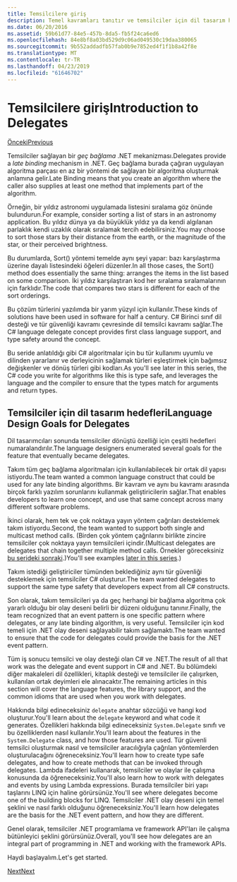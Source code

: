 ```yaml
---
title: Temsilcilere giriş
description: Temel kavramları tanıtır ve temsilciler için dil tasarım hedefleri ele alınmaktadır genel bakış bölümüne temsilciler hakkında bilgi edinin.
ms.date: 06/20/2016
ms.assetid: 59b61d77-84e5-457b-8da5-fb5f24ca6ed6
ms.openlocfilehash: 84e8bf8a03bd529d9c06ad049530c19daa380065
ms.sourcegitcommit: 9b552addadfb57fab0b9e7852ed4f1f1b8a42f8e
ms.translationtype: MT
ms.contentlocale: tr-TR
ms.lasthandoff: 04/23/2019
ms.locfileid: "61646702"
---
```

# <a name="introduction-to-delegates"></a><span data-ttu-id="21a9b-103">Temsilcilere giriş</span><span class="sxs-lookup"><span data-stu-id="21a9b-103">Introduction to Delegates</span></span>

[<span data-ttu-id="21a9b-104">Önceki</span><span class="sxs-lookup"><span data-stu-id="21a9b-104">Previous</span></span>](delegates-events.md)

<span data-ttu-id="21a9b-105">Temsilciler sağlayan bir *geç bağlama* .NET mekanizması.</span><span class="sxs-lookup"><span data-stu-id="21a9b-105">Delegates provide a *late binding* mechanism in .NET.</span></span> <span data-ttu-id="21a9b-106">Geç bağlama burada çağıran uygulayan algoritma parçası en az bir yöntemi de sağlayan bir algoritma oluşturmak anlamına gelir.</span><span class="sxs-lookup"><span data-stu-id="21a9b-106">Late Binding means that you create an algorithm where the caller also supplies at least one method that implements part of the algorithm.</span></span>

<span data-ttu-id="21a9b-107">Örneğin, bir yıldız astronomi uygulamada listesini sıralama göz önünde bulundurun.</span><span class="sxs-lookup"><span data-stu-id="21a9b-107">For example, consider sorting a list of stars in an astronomy application.</span></span>
<span data-ttu-id="21a9b-108">Bu yıldız dünya ya da büyüklük yıldız ya da kendi algılanan parlaklık kendi uzaklık olarak sıralamak tercih edebilirsiniz.</span><span class="sxs-lookup"><span data-stu-id="21a9b-108">You may choose to sort those stars by their distance from the earth, or the magnitude of the star, or their perceived brightness.</span></span>

<span data-ttu-id="21a9b-109">Bu durumlarda, Sort() yöntemi temelde aynı şeyi yapar: bazı karşılaştırma üzerine dayalı listesindeki öğeleri düzenler.</span><span class="sxs-lookup"><span data-stu-id="21a9b-109">In all those cases, the Sort() method does essentially the same thing: arranges the items in the list based on some comparison.</span></span> <span data-ttu-id="21a9b-110">İki yıldız karşılaştıran kod her sıralama sıralamalarının için farklıdır.</span><span class="sxs-lookup"><span data-stu-id="21a9b-110">The code that compares two stars is different for each of the sort orderings.</span></span>

<span data-ttu-id="21a9b-111">Bu çözüm türlerini yazılımda bir yarım yüzyıl için kullanılır.</span><span class="sxs-lookup"><span data-stu-id="21a9b-111">These kinds of solutions have been used in software for half a century.</span></span>
<span data-ttu-id="21a9b-112">C# Birinci sınıf dil desteği ve tür güvenliği kavramı çevresinde dil temsilci kavramı sağlar.</span><span class="sxs-lookup"><span data-stu-id="21a9b-112">The C# language delegate concept provides first class language support, and type safety around the concept.</span></span>

<span data-ttu-id="21a9b-113">Bu seride anlatıldığı gibi C# algoritmalar için bu tür kullanımı uyumlu ve dilinden yararlanır ve derleyicinin sağlamak türleri eşleştirmek için bağımsız değişkenler ve dönüş türleri gibi kodları.</span><span class="sxs-lookup"><span data-stu-id="21a9b-113">As you'll see later in this series, the C# code you write for algorithms like this is type safe, and leverages the language and the compiler to ensure that the types match for arguments and return types.</span></span>

## <a name="language-design-goals-for-delegates"></a><span data-ttu-id="21a9b-114">Temsilciler için dil tasarım hedefleri</span><span class="sxs-lookup"><span data-stu-id="21a9b-114">Language Design Goals for Delegates</span></span>

<span data-ttu-id="21a9b-115">Dil tasarımcıları sonunda temsilciler dönüştü özelliği için çeşitli hedefleri numaralandırılır.</span><span class="sxs-lookup"><span data-stu-id="21a9b-115">The language designers enumerated several goals for the feature that eventually became delegates.</span></span>

<span data-ttu-id="21a9b-116">Takım tüm geç bağlama algoritmaları için kullanılabilecek bir ortak dil yapısı istiyordu.</span><span class="sxs-lookup"><span data-stu-id="21a9b-116">The team wanted a common language construct that could be used for any late binding algorithms.</span></span> <span data-ttu-id="21a9b-117">Bir kavram ve aynı bu kavramı arasında birçok farklı yazılım sorunlarını kullanmak geliştiricilerin sağlar.</span><span class="sxs-lookup"><span data-stu-id="21a9b-117">That enables developers to learn one concept, and use that same concept across many different software problems.</span></span>

<span data-ttu-id="21a9b-118">İkinci olarak, hem tek ve çok noktaya yayın yöntem çağrıları desteklemek takım istiyordu.</span><span class="sxs-lookup"><span data-stu-id="21a9b-118">Second, the team wanted to support both single and multicast method calls.</span></span> <span data-ttu-id="21a9b-119">(Birden çok yöntem çağrılarını birlikte zincire temsilciler çok noktaya yayın temsilcileri içindir.</span><span class="sxs-lookup"><span data-stu-id="21a9b-119">(Multicast delegates are delegates that chain together multiple method calls.</span></span> <span data-ttu-id="21a9b-120">Örnekler göreceksiniz [bu serideki sonraki](delegate-class.md).)</span><span class="sxs-lookup"><span data-stu-id="21a9b-120">You'll see examples [later in this series](delegate-class.md).)</span></span> 

<span data-ttu-id="21a9b-121">Takım istediği geliştiriciler tümünden beklediğiniz aynı tür güvenliği desteklemek için temsilciler C# oluşturur.</span><span class="sxs-lookup"><span data-stu-id="21a9b-121">The team wanted delegates to support the same type safety that developers expect from all C# constructs.</span></span> 

<span data-ttu-id="21a9b-122">Son olarak, takım temsilcileri ya da geç herhangi bir bağlama algoritma çok yararlı olduğu bir olay deseni belirli bir düzeni olduğunu tanınır.</span><span class="sxs-lookup"><span data-stu-id="21a9b-122">Finally, the team recognized that an event pattern is one specific pattern where delegates, or any late binding algorithm, is very useful.</span></span> <span data-ttu-id="21a9b-123">Temsilciler için kod temeli için .NET olay deseni sağlayabilir takım sağlamaktı.</span><span class="sxs-lookup"><span data-stu-id="21a9b-123">The team wanted to ensure that the code for delegates could provide the basis for the .NET event pattern.</span></span>

<span data-ttu-id="21a9b-124">Tüm iş sonucu temsilci ve olay desteği olan C# ve .NET.</span><span class="sxs-lookup"><span data-stu-id="21a9b-124">The result of all that work was the delegate and event support in C# and .NET.</span></span> <span data-ttu-id="21a9b-125">Bu bölümdeki diğer makaleleri dil özellikleri, kitaplık desteği ve temsilciler ile çalışırken, kullanılan ortak deyimleri ele alınacaktır.</span><span class="sxs-lookup"><span data-stu-id="21a9b-125">The remaining articles in this section will cover the language features, the library support, and the common idioms that are used when you work with delegates.</span></span>

<span data-ttu-id="21a9b-126">Hakkında bilgi edineceksiniz `delegate` anahtar sözcüğü ve hangi kod oluşturur.</span><span class="sxs-lookup"><span data-stu-id="21a9b-126">You'll learn about the `delegate` keyword and what code it generates.</span></span> <span data-ttu-id="21a9b-127">Özellikleri hakkında bilgi edineceksiniz `System.Delegate` sınıfı ve bu özelliklerden nasıl kullanılır.</span><span class="sxs-lookup"><span data-stu-id="21a9b-127">You'll learn about the features in the `System.Delegate` class, and how those features are used.</span></span> <span data-ttu-id="21a9b-128">Tür güvenli temsilci oluşturmak nasıl ve temsilciler aracılığıyla çağrılan yöntemlerden oluşturulacağını öğreneceksiniz.</span><span class="sxs-lookup"><span data-stu-id="21a9b-128">You'll learn how to create type safe delegates, and how to create methods that can be invoked through delegates.</span></span> <span data-ttu-id="21a9b-129">Lambda ifadeleri kullanarak, temsilciler ve olaylar ile çalışma konusunda da öğreneceksiniz.</span><span class="sxs-lookup"><span data-stu-id="21a9b-129">You'll also learn how to work with delegates and events by using Lambda expressions.</span></span> <span data-ttu-id="21a9b-130">Burada temsilciler biri yapı taşlarını LINQ için haline görürsünüz.</span><span class="sxs-lookup"><span data-stu-id="21a9b-130">You'll see where delegates become one of the building blocks for LINQ.</span></span> <span data-ttu-id="21a9b-131">Temsilciler .NET olay deseni için temel şeklini ve nasıl farklı olduğunu öğreneceksiniz.</span><span class="sxs-lookup"><span data-stu-id="21a9b-131">You'll learn how delegates are the basis for the .NET event pattern, and how they are different.</span></span>

<span data-ttu-id="21a9b-132">Genel olarak, temsilciler .NET programlama ve framework API'ları ile çalışma bütünleyici şeklini görürsünüz.</span><span class="sxs-lookup"><span data-stu-id="21a9b-132">Overall, you'll see how delegates are an integral part of programming in .NET and working with the framework APIs.</span></span>

<span data-ttu-id="21a9b-133">Haydi başlayalım.</span><span class="sxs-lookup"><span data-stu-id="21a9b-133">Let's get started.</span></span>

[<span data-ttu-id="21a9b-134">Next</span><span class="sxs-lookup"><span data-stu-id="21a9b-134">Next</span></span>](delegate-class.md)
